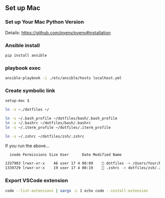 ## Set up Mac

### Set up Your Mac Python Version

Details: https://github.com/pyenv/pyenv#installation

### Ansible install

```bash
pip install ansible
```

### playbook exec
```bash
ansible-playbook -i ./etc/ansible/hosts localhost.yml
```

### Create symbolic link
```bash
setup-mac $ 

ln -s ~./dotfiles ~/

ln -s ~/.bash_profile ~/dotfiles/bash/.bash_profile
ln -s ~/.bashrc ~/dotfiles/bash/.bashrc
ln -s ~/.iterm_profile ~/dotfiles/.iterm_profile

ln -s ~/.zshrc ~/dotfiles/zsh/.zshrc
```


If you run the above...

```bash
  inode Permissions Size User      Date Modified Name

1337903 lrwxr-xr-x    46 user 17 4 00:09     dotfiles -> /Users/Your/Repository/setup-mac/dotfiles
1339729 lrwxr-xr-x    19 user 17 4 00:19     .zshrc -> dotfiles/zsh/.zshrc
```

### Export VSCode extension

```bash
code --list-extensions | xargs -L 1 echo code --install-extension
```
